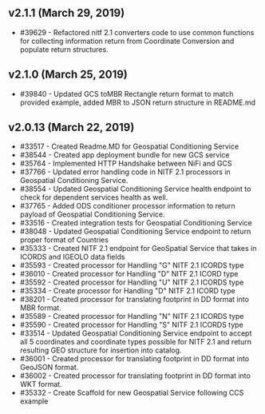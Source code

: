 ## v2.1.1 (March 29, 2019)

* #39629 - Refactored nitf 2.1 converters code to use common functions for collecting information return from Coordinate Conversion and populate return structures.

## v2.1.0 (March 25, 2019)

* #39840 - Updated GCS toMBR Rectangle return format to match provided example, added MBR to JSON return structure in README.md

## v2.0.13 (March 22, 2019)

* #33517 - Created Readme.MD for Geospatial Conditioning Service
* #38544 - Created app deployment bundle for new GCS service
* #35764 - Implemented HTTP Handshake between NiFi and GCS
* #37766 - Updated error handling code in NITF 2.1 processors in Geospatial Conditioning Service.
* #38554 - Updated Geospatial Conditioning Service health endpoint to check for dependent services health as well.
* #37765 - Added ODS conditioner processor information to return payload of Geospatial Conditioning Service.
* #33516 - Created integration tests for Geospatial Conditioning Service
* #38048 - Updated Geospatial Conditioning Service endpoint to return proper format of Countries
* #35333 - Created NITF 2.1 endpoint for GeoSpatial Service that takes in ICORDS and IGEOLO data fields
* #35593 - Created processor for Handling "G" NITF 2.1 ICORDS type
* #36010 - Created processor for Handling "D" NITF 2.1 ICORD type
* #35592 - Created processor for Handling "U" NITF 2.1 ICORDS type
* #35334 - Create processor for Handling "D" NITF 2.1 ICORD type
* #38201 - Created processor for translating footprint in DD format into MBR format.
* #35589 - Created processor for Handling "N" NITF 2.1 ICORDS type
* #35590 - Created processor for Handling "S" NITF 2.1 ICORDS type
* #33514 - Updated Geospatial Conditioning Service endpoint to accept all 5 coordinates and coordinate types possible for NITF 2.1 and return resulting GEO structure for insertion into catalog.
* #36001 - Created processor for translating footprint in DD format into GeoJSON format.
* #36002 - Created processor for translating footprint in DD format into WKT format.
* #35332 - Create Scaffold for new Geospatial Service following CCS example

